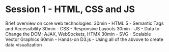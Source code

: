 # Session 1 - HTML, CSS and JS

Brief overview on core web technologies.
30min - HTML 5 - Semantic Tags and Accessibility
30min - CSS - Responsive Layouts
30min - JS - Data to Change the DOM: AJAX, WebSockets, HTMX
30min - SVG - Scalable Vector Graphics
60min - Hands-on D3.js - Using all of the abvove to create data visualization
